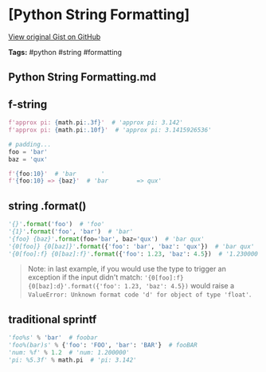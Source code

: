 # [Python String Formatting] 

[View original Gist on GitHub](https://gist.github.com/Integralist/31bd757258a956d49c0504b36903e2d7)

**Tags:** #python #string #formatting

## Python String Formatting.md

## f-string

```py
f'approx pi: {math.pi:.3f}'  # 'approx pi: 3.142'
f'approx pi: {math.pi:.10f}'  # 'approx pi: 3.1415926536'

# padding...
foo = 'bar'
baz = 'qux'

f'{foo:10}'  # 'bar       '
f'{foo:10} => {baz}'  # 'bar        => qux'
```

## string .format()

```py
'{}'.format('foo')  # 'foo'
'{1}'.format('foo', 'bar')  # 'bar'
'{foo} {baz}'.format(foo='bar', baz='qux')  # 'bar qux'
'{0[foo]} {0[baz]}'.format({'foo': 'bar', 'baz': 'qux'})  # 'bar qux'
'{0[foo]:f} {0[baz]:f}'.format({'foo': 1.23, 'baz': 4.5})  # '1.230000 4.500000'
```

> Note: in last example, if you would use the type to trigger an exception if the input didn't match: `'{0[foo]:f} {0[baz]:d}'.format({'foo': 1.23, 'baz': 4.5})` would raise a `ValueError: Unknown format code 'd' for object of type 'float'`.

## traditional sprintf

```py
'foo%s' % 'bar'  # foobar
'foo%(bar)s' % {'foo': 'FOO', 'bar': 'BAR'}  # fooBAR
'num: %f' % 1.2  # 'num: 1.200000'
'pi: %5.3f' % math.pi  # 'pi: 3.142'
```

